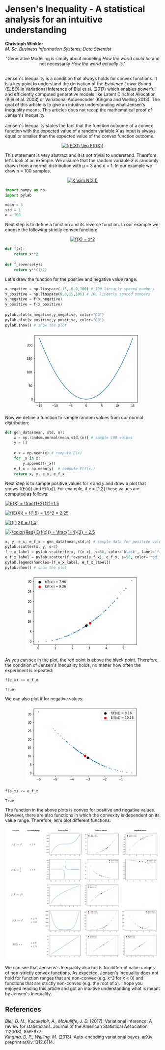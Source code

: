<link rel="stylesheet" href="stylesheet.min.css">
<h1>Jensen's Inequality - A statistical analysis for an intuitive understanding</h1>
<p align="left" style="font-size:14px;"><b>Christoph Winkler</b><br>
<i>M. Sc. Business Information Systems, Data Scientist</i></p>
<div style="text-align: center;font-size:14px;">"Generative Modeling is simply about modeling <i>How the world could be</i> and not necessarily <i>How the world actually is</i>."</div>
<br>

Jensen's Inequality is a condition that always holds for convex functions. It is a key point to understand the derivation of the <i>Evidence Lower Bound (ELBO)</i> in Variational Inference of Blei et al. (2017) which enables powerful and efficiently computed  generative models like Latent Dirichlet Allocation (Blei et al. 2003) or Variational Autoencoder (Kingma and Welling 2013). The goal of this article is to give an intuitive understanding what Jensen's Inequality means. This articles does not recap the mathematical proof of Jensen's Inequality. <br><br>
Jensen's Inequality states the fact that the function outcome of a convex function with the expected value of a random variable <i>X</i> as input is always equal or smaller than the expected value of the convex function outcome.<br>

<p align="center">
<a href="https://www.codecogs.com/eqnedit.php?latex=\dpi{120}&space;f(E(X))&space;\leq&space;E(f(X))" target="_blank"><img src="https://latex.codecogs.com/gif.latex?\dpi{120}&space;f(E(X))&space;\leq&space;E(f(X))" title="f(E(X)) \leq E(f(X))" /></a>
</p>

This statement is very abstract and it is not trivial to understand. Therefore, let's look at an example. We assume that the random variable <i>X</i> is randomly drawn from a normal distribution with &mu; = 3 and &sigma; = 1. In our example we draw n = 100 samples.

<p align="center">
<a href="https://www.codecogs.com/eqnedit.php?latex=\dpi{120}&space;X&space;\sim&space;N(3,1)" target="_blank"><img src="https://latex.codecogs.com/gif.latex?\dpi{120}&space;X&space;\sim&space;N(3,1)" title="X \sim N(3,1)" /></a>
</p>

```python
import numpy as np
import pylab
```

```python
mean = 3
std = 1
n = 100
```

Next step is to define a function and its reverse function. In our example we choose the following strictly convex function:

<p align="center">
<a href="https://www.codecogs.com/eqnedit.php?latex=\dpi{120}&space;f(X)&space;=&space;x^2" target="_blank"><img src="https://latex.codecogs.com/gif.latex?\dpi{120}&space;f(X)&space;=&space;x^2" title="f(X) = x^2" /></a>
</p>

```python
def f(x):
    return x**2

def f_reverse(y):
    return y**(1/2)
```

Let's draw the function for the positive and negative value range:

```python
x_negative = np.linspace(-15,-0.0,100) # 100 linearly spaced numbers
x_positive = np.linspace(0.0,15,100) # 100 linearly spaced numbers
y_negative = f(x_negative)
y_positive = f(x_positive)

pylab.plot(x_negative,y_negative, color="C0")
pylab.plot(x_positive,y_positive, color="C0")
pylab.show() # show the plot
```
<p align="center">
<img src="img_x2.png" />
</p>

Now we define a function to sample random values from our normal distribution:

```python
def gen_data(mean, std, n):
    x = np.random.normal(mean,std,(n)) # sample 100 values
    y = []

    e_x = np.mean(x) # compute E(x)
    for _x in x:
        y.append(f(_x))
    e_f_x = np.mean(y)  # compute E(f(x))
    return x, y, e_x, e_f_x
 ```
 
Next step is to sample positive values for <i>x</i> and <i>y</i> and draw a plot that shows f(E(x)) and E(f(x)). For example, if <i>x</i> = [1,2] these values are computed as follows:

<a href="https://www.codecogs.com/eqnedit.php?latex=\dpi{120}&space;E(X)&space;=&space;\frac{1&plus;2}{2}=1.5" target="_blank"><img src="https://latex.codecogs.com/gif.latex?\dpi{120}&space;E(X)&space;=&space;\frac{1&plus;2}{2}=1.5" title="E(X) = \frac{1+2}{2}=1.5" /></a>

<a href="https://www.codecogs.com/eqnedit.php?latex=\dpi{120}&space;f(E(X))&space;=&space;f(1.5)&space;=&space;1.5^2&space;=&space;2.25" target="_blank"><img src="https://latex.codecogs.com/gif.latex?\dpi{120}&space;f(E(X))&space;=&space;f(1.5)&space;=&space;1.5^2&space;=&space;2.25" title="f(E(X)) = f(1.5) = 1.5^2 = 2.25" /></a>

<a href="https://www.codecogs.com/eqnedit.php?latex=\dpi{120}&space;f([1,2])&space;=&space;[1,4]" target="_blank"><img src="https://latex.codecogs.com/gif.latex?\dpi{120}&space;f([1,2])&space;=&space;[1,4]" title="f([1,2]) = [1,4]" /></a>

<a href="https://www.codecogs.com/eqnedit.php?latex=\dpi{120}&space;&space;E(f(x))&space;=&space;\frac{1&plus;4}{2}&space;=&space;2.5" target="_blank"><img src="https://latex.codecogs.com/gif.latex?\dpi{120}&space;&space;E(f(x))&space;=&space;\frac{1&plus;4}{2}&space;=&space;2.5" title="{\color{Red} E(f(x))} = \frac{1+4}{2} = 2.5" /></a>

 
```python
x, y, e_x, e_f_x = gen_data(mean,std,n) # sample data for positive value range
pylab.scatter(x, y, s=2)
f_e_x_label = pylab.scatter(e_x, f(e_x), s=50, color='black', label='f(E(x)) = ' + str(round(f(e_x),2)))
e_f_x_label = pylab.scatter(f_reverse(e_f_x), e_f_x, s=50, color='red', label='E(f(x)) = ' + str(round(e_f_x,2)))
pylab.legend(handles=[f_e_x_label, e_f_x_label])
pylab.show() # show the plot
```
<p align="center">
<img src="img_x2_positive.png" />
</p>

As you can see in the plot, the red point is above the black point. Therefore, the condition of Jensen's Inequality holds, no matter how often the experiment is repeated:

```python
f(e_x) <= e_f_x
```
```
True
```

We can also plot it for negative values:<br>
<p align="center">
<img src="img_x2_negative.png" />
</p>

```python
f(e_x) <= e_f_x
```
```
True
```

The function in the above plots is convex for positive and negative values. However, there are also functions in which the convexity is dependent on its value range. Therefore, let's plot different functions:
<p align="center">
<img src="img_functions.png" />
</p>
We can see that Jensens's Inequality also holds for different value ranges of non-strictly convex functions. As expected, Jensen's Inequality does not hold for function ranges that are non-convex (e.g. <i>x^3</i> for <i>x</i> < 0) and functions that are strictly non-convex (e.g. the root of <i>x</i>). I hope you enjoyed reading this article and got an intuitive understanding what is meant by Jensen's Inequality.

<h2>References</h2>
<i>Blei, D. M., Kucukelbir, A., McAuliffe, J. D.</i> (2017): Variational inference: A review for statisticians. Journal of the American Statistical Association, 112(518), 859-877.<br>
<i>Kingma, D. P., Welling, M.</i> (2013): Auto-encoding variational bayes. arXiv preprint arXiv:1312.6114.
